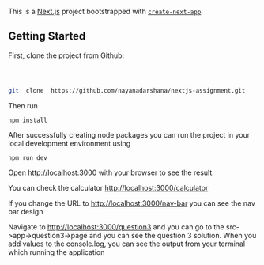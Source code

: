 This is a [Next.js](https://nextjs.org/) project bootstrapped with [`create-next-app`](https://github.com/vercel/next.js/tree/canary/packages/create-next-app).

## Getting Started

First, clone the project from Github:

```bash



git  clone  https://github.com/nayanadarshana/nextjs-assignment.git

```

Then run

```
npm install
```

After successfully creating node packages you can run the project in your local development environment using

```
npm run dev
```

Open [http://localhost:3000](http://localhost:3000) with your browser to see the result.

You can check the calculator [http://localhost:3000/calculator](http://localhost:3000/calculator)

If you change the URL to [http://localhost:3000/nav-bar](http://localhost:3000/nav-bar) you can see the nav bar design

Navigate to [http://localhost:3000/question3](http://localhost:3000/question3) and you can go to the src->app->question3->page and you can see the question 3 solution. When you add values to the console.log, you can see the output from your terminal which running the application
